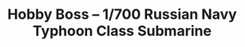 ---
layout: product
title: "Hobby Boss – 1/700 Russian Navy Typhoon Class Submarine"
price: "700" 
desc: "Maketa"
img_path: "/assets/img/HB87019.webp"
brand: "N/A"
available: false
special_offer: false
new: false
soon: false
cat: "010000"
subcat: "013500"
subsubcat: "0N/A"
sifra: "HB87019"
popular: false
---